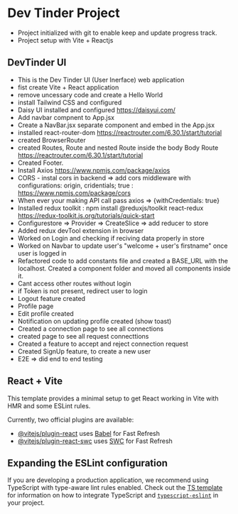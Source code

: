 # Dev Tinder Project

- Project initialized with git to enable keep and update progress track.
- Project setup with Vite + Reactjs

## DevTinder UI

- This is the Dev Tinder UI (User Inerface) web application
- fist create Vite + React application
- remove uncessary code and create a Hello World
- install Tailwind CSS and configured
- Daisy UI installed and configured  https://daisyui.com/
- Add navbar compnent to App.jsx
- Create a NavBar.jsx separate component and embed in the App.jsx
- installed react-router-dom  https://reactrouter.com/6.30.1/start/tutorial
- created BrowserRouter
- created Routes, Route and nested Route inside the body Body Route https://reactrouter.com/6.30.1/start/tutorial
- Created Footer.
- Install Axios https://www.npmjs.com/package/axios
- CORS - instal cors in backend => add cors middleware with configurations: origin, cridentials; true : https://www.npmjs.com/package/cors
- When ever your making API call pass axios => {withCredentials: true}
- Installed redux toolkit : npm install @reduxjs/toolkit react-redux https://redux-toolkit.js.org/tutorials/quick-start
- Configurestore => Provider => CreateSlice => add reducer to store
- Added redux devTool extension in browser
- Worked on Login and checking if reciving data properly in store
- Worked on Navbar to update user's "welcome + user's firstname" once user is logged in
- Refactored code to add constants file and created a BASE_URL with the localhost. Created a        component folder and moved all components inside it.
- Cant access other routes without login
- if Token is not present, redirect user to login
- Logout feature created
- Profile page
- Edit profile created
- Notification on updating profile created (show toast)
- Created a connection page to see all connections
- created page to see all request connecttions
- Created a feature to accept and reject connection request
- Created SignUp feature, to create a new user
- E2E => did end to end testing




## React + Vite

This template provides a minimal setup to get React working in Vite with HMR and some ESLint rules.

Currently, two official plugins are available:

- [@vitejs/plugin-react](https://github.com/vitejs/vite-plugin-react/blob/main/packages/plugin-react) uses [Babel](https://babeljs.io/) for Fast Refresh
- [@vitejs/plugin-react-swc](https://github.com/vitejs/vite-plugin-react/blob/main/packages/plugin-react-swc) uses [SWC](https://swc.rs/) for Fast Refresh

## Expanding the ESLint configuration

If you are developing a production application, we recommend using TypeScript with type-aware lint rules enabled. Check out the [TS template](https://github.com/vitejs/vite/tree/main/packages/create-vite/template-react-ts) for information on how to integrate TypeScript and [`typescript-eslint`](https://typescript-eslint.io) in your project.
